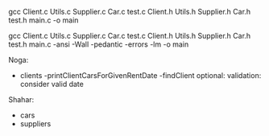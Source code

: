 

gcc Client.c Utils.c Supplier.c Car.c test.c Client.h Utils.h Supplier.h Car.h test.h main.c -o main

gcc Client.c Utils.c Supplier.c Car.c test.c Client.h Utils.h Supplier.h Car.h test.h main.c -ansi -Wall -pedantic -errors -lm -o main



Noga:
- clients
    -printClientCarsForGivenRentDate
    -findClient
optional: validation: consider valid date


Shahar:
- cars
- suppliers
